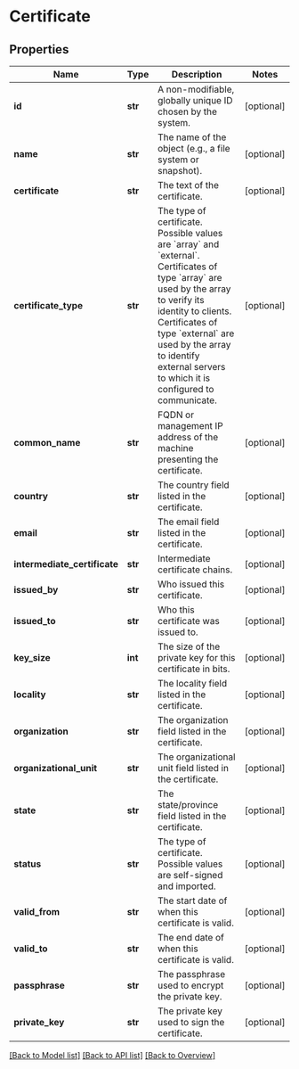 # Certificate

## Properties
Name | Type | Description | Notes
------------ | ------------- | ------------- | -------------
**id** | **str** | A non-modifiable, globally unique ID chosen by the system. | [optional] 
**name** | **str** | The name of the object (e.g., a file system or snapshot). | [optional] 
**certificate** | **str** | The text of the certificate. | [optional] 
**certificate_type** | **str** | The type of certificate. Possible values are &#x60;array&#x60; and &#x60;external&#x60;. Certificates of type &#x60;array&#x60; are used by the array to verify its identity to clients. Certificates of type &#x60;external&#x60; are used by the array to identify external servers to which it is configured to communicate. | [optional] 
**common_name** | **str** | FQDN or management IP address of the machine presenting the certificate. | [optional] 
**country** | **str** | The country field listed in the certificate. | [optional] 
**email** | **str** | The email field listed in the certificate. | [optional] 
**intermediate_certificate** | **str** | Intermediate certificate chains. | [optional] 
**issued_by** | **str** | Who issued this certificate. | [optional] 
**issued_to** | **str** | Who this certificate was issued to. | [optional] 
**key_size** | **int** | The size of the private key for this certificate in bits. | [optional] 
**locality** | **str** | The locality field listed in the certificate. | [optional] 
**organization** | **str** | The organization field listed in the certificate. | [optional] 
**organizational_unit** | **str** | The organizational unit field listed in the certificate. | [optional] 
**state** | **str** | The state/province field listed in the certificate. | [optional] 
**status** | **str** | The type of certificate. Possible values are self-signed and imported. | [optional] 
**valid_from** | **str** | The start date of when this certificate is valid. | [optional] 
**valid_to** | **str** | The end date of when this certificate is valid. | [optional] 
**passphrase** | **str** | The passphrase used to encrypt the private key. | [optional] 
**private_key** | **str** | The private key used to sign the certificate. | [optional] 

[[Back to Model list]](index.md#documentation-for-models) [[Back to API list]](index.md#endpoint-properties) [[Back to Overview]](index.md)


